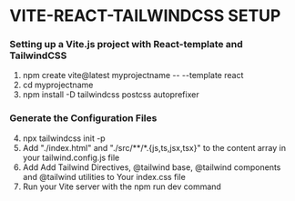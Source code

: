 <h1>VITE-REACT-TAILWINDCSS SETUP</h1>

<h3>Setting up a Vite.js project with React-template and TailwindCSS</h3>

1. npm create vite@latest myprojectname -- --template react<br>
2. cd myprojectname
3. npm install -D tailwindcss postcss autoprefixer

<h3>Generate the Configuration Files</h3>

4. npx tailwindcss init -p
5. Add "./index.html" and "./src/**/*.{js,ts,jsx,tsx}" to the content array in your tailwind.config.js file
6. Add Add Tailwind Directives, @tailwind base,  @tailwind components and @tailwind utilities to Your index.css file
7. Run your Vite server with the npm run dev command